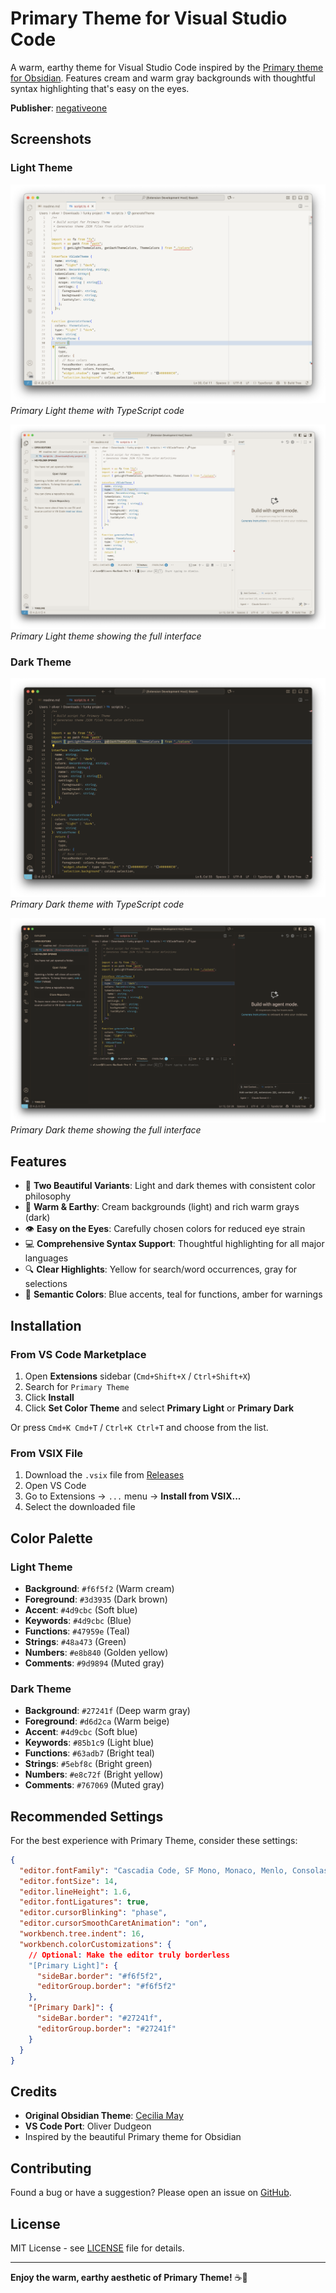 # Primary Theme for Visual Studio Code

A warm, earthy theme for Visual Studio Code inspired by the [Primary theme for Obsidian](https://github.com/primary-theme/obsidian). Features cream and warm gray backgrounds with thoughtful syntax highlighting that's easy on the eyes.

**Publisher**: [negativeone](https://marketplace.visualstudio.com/publishers/negativeone)

## Screenshots

### Light Theme

![Primary Light - Editor](screenshots/light-editor.png)
_Primary Light theme with TypeScript code_

![Primary Light - Full View](screenshots/light-fullview.png)
_Primary Light theme showing the full interface_

### Dark Theme

![Primary Dark - Editor](screenshots/dark-editor.png)
_Primary Dark theme with TypeScript code_

![Primary Dark - Full View](screenshots/dark-fullview.png)
_Primary Dark theme showing the full interface_

## Features

- 🎨 **Two Beautiful Variants**: Light and dark themes with consistent color philosophy
- 🌾 **Warm & Earthy**: Cream backgrounds (light) and rich warm grays (dark)
- 👁️ **Easy on the Eyes**: Carefully chosen colors for reduced eye strain
- 💻 **Comprehensive Syntax Support**: Thoughtful highlighting for all major languages
- 🔍 **Clear Highlights**: Yellow for search/word occurrences, gray for selections
- 🎯 **Semantic Colors**: Blue accents, teal for functions, amber for warnings

## Installation

### From VS Code Marketplace

1. Open **Extensions** sidebar (`Cmd+Shift+X` / `Ctrl+Shift+X`)
2. Search for `Primary Theme`
3. Click **Install**
4. Click **Set Color Theme** and select **Primary Light** or **Primary Dark**

Or press `Cmd+K Cmd+T` / `Ctrl+K Ctrl+T` and choose from the list.

### From VSIX File

1. Download the `.vsix` file from [Releases](https://github.com/OliverDudgeon/primary-vscode/releases)
2. Open VS Code
3. Go to Extensions → `...` menu → **Install from VSIX...**
4. Select the downloaded file

## Color Palette

### Light Theme

- **Background**: `#f6f5f2` (Warm cream)
- **Foreground**: `#3d3935` (Dark brown)
- **Accent**: `#4d9cbc` (Soft blue)
- **Keywords**: `#4d9cbc` (Blue)
- **Functions**: `#47959e` (Teal)
- **Strings**: `#48a473` (Green)
- **Numbers**: `#e8b840` (Golden yellow)
- **Comments**: `#9d9894` (Muted gray)

### Dark Theme

- **Background**: `#27241f` (Deep warm gray)
- **Foreground**: `#d6d2ca` (Warm beige)
- **Accent**: `#4d9cbc` (Soft blue)
- **Keywords**: `#85b1c9` (Light blue)
- **Functions**: `#63adb7` (Bright teal)
- **Strings**: `#5ebf8c` (Bright green)
- **Numbers**: `#e8c72f` (Bright yellow)
- **Comments**: `#767069` (Muted gray)

## Recommended Settings

For the best experience with Primary Theme, consider these settings:

```json
{
  "editor.fontFamily": "Cascadia Code, SF Mono, Monaco, Menlo, Consolas, monospace",
  "editor.fontSize": 14,
  "editor.lineHeight": 1.6,
  "editor.fontLigatures": true,
  "editor.cursorBlinking": "phase",
  "editor.cursorSmoothCaretAnimation": "on",
  "workbench.tree.indent": 16,
  "workbench.colorCustomizations": {
    // Optional: Make the editor truly borderless
    "[Primary Light]": {
      "sideBar.border": "#f6f5f2",
      "editorGroup.border": "#f6f5f2"
    },
    "[Primary Dark]": {
      "sideBar.border": "#27241f",
      "editorGroup.border": "#27241f"
    }
  }
}
```

## Credits

- **Original Obsidian Theme**: [Cecilia May](https://github.com/primary-theme/obsidian)
- **VS Code Port**: Oliver Dudgeon
- Inspired by the beautiful Primary theme for Obsidian

## Contributing

Found a bug or have a suggestion? Please open an issue on [GitHub](https://github.com/OliverDudgeon/primary-vscode/issues).

## License

MIT License - see [LICENSE](LICENSE) file for details.

---

**Enjoy the warm, earthy aesthetic of Primary Theme!** ☕️🌾
